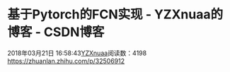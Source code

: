 # 基于Pytorch的FCN实现 - YZXnuaa的博客 - CSDN博客
2018年03月21日 16:58:43[YZXnuaa](https://me.csdn.net/YZXnuaa)阅读数：4198
                https://zhuanlan.zhihu.com/p/32506912            
